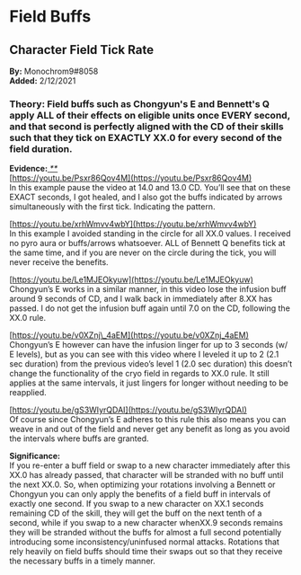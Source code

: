 # Field Buffs

## Character Field Tick Rate

**By:** Monochrom9\#8058  
**Added:** 2/12/2021

### Theory: Field buffs such as Chongyun's E and Bennett's Q apply ALL of their effects on eligible units once EVERY second, and that second is perfectly aligned with the CD of their skills such that they tick on EXACTLY XX.0 for every second of the field duration.

**Evidence:**[ _\*\*_](https://youtu.be/Psxr86Qov4M)  
[https://youtu.be/Psxr86Qov4M](https://youtu.be/Psxr86Qov4M)  
In this example pause the video at 14.0 and 13.0 CD. You’ll see that on these EXACT seconds, I got healed, and I also got the buffs indicated by arrows simultaneously with the first tick. Indicating the pattern.[ ](https://youtu.be/xrhWmvv4wbY)

[https://youtu.be/xrhWmvv4wbY](https://youtu.be/xrhWmvv4wbY)  
In this example I avoided standing in the circle for all XX.0 values. I received no pyro aura or buffs/arrows whatsoever. ALL of Bennett Q benefits tick at the same time, and if you are never on the circle during the tick, you will never receive the benefits.[ ](https://youtu.be/Le1MJEOkyuw)

[https://youtu.be/Le1MJEOkyuw](https://youtu.be/Le1MJEOkyuw)  
Chongyun’s E works in a similar manner, in this video Iose the infusion buff around 9 seconds of CD, and I walk back in immediately after 8.XX has passed. I do not get the infusion buff again until 7.0 on the CD, following the XX.0 rule.

[https://youtu.be/v0XZnj\_4aEM](https://youtu.be/v0XZnj_4aEM)  
Chongyun’s E however can have the infusion linger for up to 3 seconds \(w/ E levels\), but as you can see with this video where I leveled it up to 2 \(2.1 sec duration\) from the previous video’s level 1 \(2.0 sec duration\) this doesn’t change the functionality of the cryo field in regards to XX.0 rule. It still applies at the same intervals, it just lingers for longer without needing to be reapplied.

[https://youtu.be/gS3WIyrQDAI](https://youtu.be/gS3WIyrQDAI)  
Of course since Chongyun’s E adheres to this rule this also means you can weave in and out of the field and never get any benefit as long as you avoid the intervals where buffs are granted.

**Significance:**  
If you re-enter a buff field or swap to a new character immediately after this XX.0 has already passed, that character will be stranded with no buff until the next XX.0. So, when optimizing your rotations involving a Bennett or Chongyun you can only apply the benefits of a field buff in intervals of exactly one second. If you swap to a new character on XX.1 seconds remaining CD of the skill, they will get the buff on the next tenth of a second, while if you swap to a new character whenXX.9 seconds remains they will be stranded without the buffs for almost a full second potentially introducing some inconsistency/uninfused normal attacks. Rotations that rely heavily on field buffs should time their swaps out so that they receive the necessary buffs in a timely manner.

